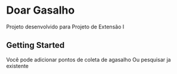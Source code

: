 # Doar Gasalho

Projeto desenvolvido para  Projeto de Extensão I

## Getting Started

Você pode adicionar pontos de coleta de agasalho 
Ou pesquisar ja existente
